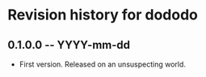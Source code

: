 # Revision history for dododo

## 0.1.0.0 -- YYYY-mm-dd

* First version. Released on an unsuspecting world.
